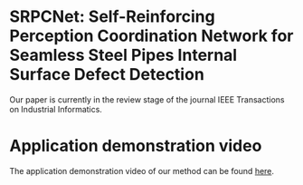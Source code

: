 # SRPCNet: Self-Reinforcing Perception Coordination Network for Seamless Steel Pipes Internal Surface Defect Detection
  Our paper is currently in the review stage of the journal IEEE Transactions on Industrial Informatics.
# Application demonstration video
  The application demonstration video of our method can be found [here](https://www.bilibili.com/video/BV1mG8deTEFq/?spm_id_from=333.337.search-card.all.click&vd_source=70ea3c8601b9680b73ba9b0b556e79f0).
